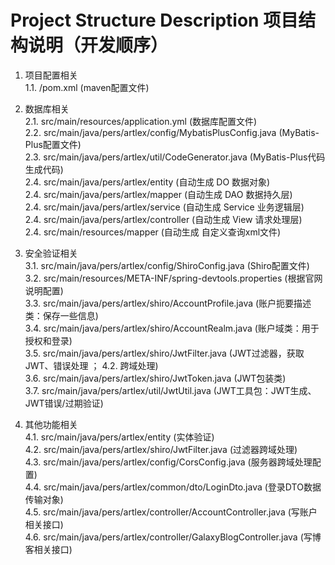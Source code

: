 # Project Structure Description 项目结构说明（开发顺序）
1. 项目配置相关<br>
1.1. /pom.xml (maven配置文件)<br>

2. 数据库相关<br>
2.1. src/main/resources/application.yml (数据库配置文件)<br>
2.2. src/main/java/pers/artlex/config/MybatisPlusConfig.java (MyBatis-Plus配置文件)<br>
2.3. src/main/java/pers/artlex/util/CodeGenerator.java (MyBatis-Plus代码生成代码)<br>
2.4. src/main/java/pers/artlex/entity (自动生成 DO 数据对象)<br>
2.4. src/main/java/pers/artlex/mapper (自动生成 DAO 数据持久层)<br>
2.4. src/main/java/pers/artlex/service (自动生成 Service 业务逻辑层)<br>
2.4. src/main/java/pers/artlex/controller (自动生成 View 请求处理层)<br>
2.4. src/main/resources/mapper (自动生成 自定义查询xml文件)<br>
3. 安全验证相关<br>
3.1. src/main/java/pers/artlex/config/ShiroConfig.java (Shiro配置文件)<br>
3.2. src/main/resources/META-INF/spring-devtools.properties (根据官网说明配置)<br>
3.3. src/main/java/pers/artlex/shiro/AccountProfile.java (账户扼要描述类：保存一些信息)<br>
3.4. src/main/java/pers/artlex/shiro/AccountRealm.java (账户域类：用于授权和登录)<br>
3.5. src/main/java/pers/artlex/shiro/JwtFilter.java (JWT过滤器，获取JWT、错误处理 ； 4.2. 跨域处理)<br>
3.6. src/main/java/pers/artlex/shiro/JwtToken.java (JWT包装类)<br>
3.7. src/main/java/pers/artlex/util/JwtUtil.java (JWT工具包：JWT生成、JWT错误/过期验证)<br>
4. 其他功能相关<br>
4.1. src/main/java/pers/artlex/entity (实体验证)<br>
4.2. src/main/java/pers/artlex/shiro/JwtFilter.java (过滤器跨域处理)<br>
4.3. src/main/java/pers/artlex/config/CorsConfig.java (服务器跨域处理配置)<br>
4.4. src/main/java/pers/artlex/common/dto/LoginDto.java (登录DTO数据传输对象)<br>
4.5. src/main/java/pers/artlex/controller/AccountController.java (写账户相关接口)<br>
4.6. src/main/java/pers/artlex/controller/GalaxyBlogController.java (写博客相关接口)<br>